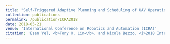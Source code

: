 ```yaml
---
title: "Self-Triggered Adaptive Planning and Scheduling of UAV Operations"
collection: publications
permalink: /publication/ICRA2018
date: 2018-05-21
venue: 'International Conference on Robotics and Automation (ICRA)'
citation: 'Esen Yel, <b>Tony X. Lin</b>, and Nicola Bezzo. <i>2018 International Conference on Robotics and Automation (ICRA).'
---
```

